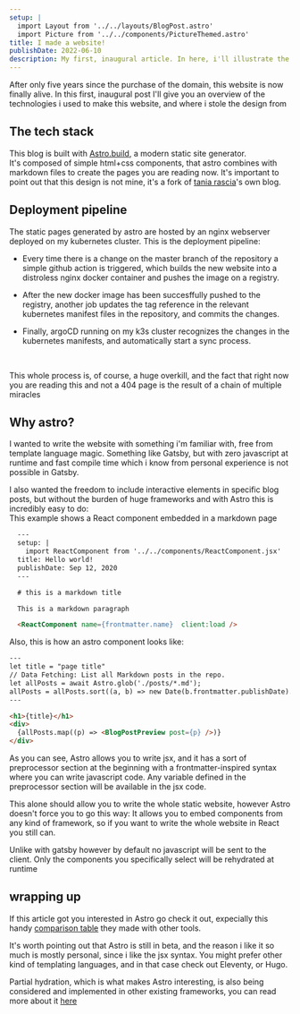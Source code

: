 ```yaml
---
setup: |
  import Layout from '../../layouts/BlogPost.astro'
  import Picture from '../../components/PictureThemed.astro'
title: I made a website!
publishDate: 2022-06-10
description: My first, inaugural article. In here, i'll illustrate the technologies i used to make this website, and where i stole the design from
---
```


After only five years since the purchase of the domain, this website is now finally alive.
In this first, inaugural post I'll give you
an overview of the technologies i used to make this website, and where i stole the design from

## The tech stack

This blog is built with [Astro.build](https://astro.build), a modern static site generator.<br/>
It's composed of simple html+css components, that astro combines with markdown files to create the pages you are
reading now. 
It's important to point out that this design is not mine, it's a fork of 
<a href="https://github.com/taniarascia/taniarascia.com">tania rascia</a>'s own blog.

## Deployment pipeline

The static pages generated by astro are hosted by an nginx webserver deployed on my kubernetes cluster.
This is the deployment pipeline:

- Every time there is a change on the master branch of the repository a simple github action is triggered,
 which builds the new website into a distroless nginx docker container and pushes the image on a registry.

- After the new docker image has been succesffully pushed to the registry, another job updates the tag reference in the 
relevant kubernetes manifest files in the repository, and commits the changes.

- Finally, argoCD running on my k3s cluster recognizes the changes in the kubernetes manifests, and automatically start a
sync process.

<Picture src="helloworld-generic" alt="a diagram of a CI/CD pipeline involving github actions, a docker registry, argoCD and kubernetes" />

<br/>

This whole process is, of course, a huge overkill, and the fact that right now you are reading this and not a 404
page is the result of a chain of multiple miracles

## Why astro?

I wanted to write the website with something i'm familiar with, free from template language magic.
Something like Gatsby, but with zero javascript at runtime and fast compile 
time which i know from personal experience is not possible in Gatsby.

I also wanted the freedom to include interactive elements in specific blog posts,
but without the burden of huge frameworks and with Astro this is incredibly
easy to do:<br/>
This example shows a React component embedded in a markdown page


```markdown
  ---
  setup: |
    import ReactComponent from '../../components/ReactComponent.jsx'
  title: Hello world!
  publishDate: Sep 12, 2020
  ---

  # this is a markdown title

  This is a markdown paragraph

  <ReactComponent name={frontmatter.name}  client:load />
```

Also, this is how an astro component looks like:


```html
---
let title = "page title"
// Data Fetching: List all Markdown posts in the repo.
let allPosts = await Astro.glob('./posts/*.md');
allPosts = allPosts.sort((a, b) => new Date(b.frontmatter.publishDate).valueOf() - new Date(a.frontmatter.publishDate).valueOf());
---

<h1>{title}</h1>
<div>
  {allPosts.map((p) => <BlogPostPreview post={p} />)}
</div>

```

As you can see, Astro allows you to write jsx, and it has a sort of preprocessor
section at the beginning with a frontmatter-inspired syntax where you can write
javascript code.
Any variable defined in the preprocessor section will be available in the jsx code.

This alone should allow you to write the whole static website, however Astro
doesn't force you to go this way: It allows you to embed components from any kind
of framework, so if you want to write the whole website in React you still can.

Unlike with gatsby however by default no javascript will be sent to the client.
Only the components you specifically select will be rehydrated at runtime

## wrapping up

If this article got you interested in Astro go check it out,
expecially this handy
[comparison table](https://docs.astro.build/en/comparing-astro-vs-other-tools/)
they made with other tools.

It's worth pointing out that Astro is still in beta, and the reason i like it so much
is mostly personal, since i like the jsx syntax. You might prefer
other kind of templating languages, and in that case check out Eleventy, or Hugo.

Partial hydration, which is what makes Astro interesting, is also 
being considered and implemented in other existing frameworks, you can read more
about it [here](https://ajcwebdev.com/what-is-partial-hydration-and-why-is-everyone-talking-about-it)

